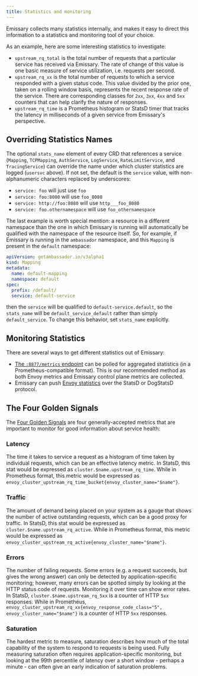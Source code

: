 ```yaml
---
title: Statistics and monitoring
---
```


Emissary collects many statistics internally, and makes it easy to
direct this information to a statistics and monitoring tool of your
choice.

As an example, here are some interesting statistics to investigate:

- `upstream_rq_total` is the total
  number of requests that a particular service has received via Emissary.  The rate of change of this value is one basic measure of
  service utilization, i.e. requests per second.
- `upstream_rq_xx` is the total number
  of requests to which a service responded with a given status code.
  This value divided by the prior one, taken on
  a rolling window basis, represents the recent response rate of the
  service.  There are corresponding classes for `2xx`, `3xx`, `4xx` and `5xx` counters that can
  help clarify the nature of responses.
- `upstream_rq_time` is a Prometheus histogram or StatsD timer
  that tracks the latency in milliseconds of a given service from Emissary's perspective.

## Overriding Statistics Names

The optional `stats_name` element of every CRD that references a service (`Mapping`, `TCPMapping`,
`AuthService`, `LogService`, `RateLimitService`, and `TracingService`) can override the name under which cluster statistics
are logged (`usersvc` above). If not set, the default is the `service` value, with non-alphanumeric characters replaced by
underscores:

- `service: foo` will just use `foo`
- `service: foo:8080` will use `foo_8080`
- `service: http://foo:8080` will use `http___foo_8080`
- `service: foo.othernamespace` will use `foo_othernamespace`

The last example is worth special mention: a resource in a different namespace than the one in which Emissary is running will automatically be qualified with the namespace of the resource itself. So, for example, if Emissary is running in the `ambassador` namespace, and this `Mapping` is present in the `default` namespace:

```yaml
apiVersion: getambassador.io/v3alpha1
kind: Mapping
metadata:
  name: default-mapping
  namespace: default
spec:
  prefix: /default/
  service: default-service
```

then the `service` will be qualified to `default-service.default`, so the `stats_name` will be `default_service_default` rather than simply `default_service`. To change this behavior, set `stats_name` explicitly.

## Monitoring Statistics

There are several ways to get different statistics out of Emissary:

- [The `:8877/metrics` endpoint](./8877-metrics) can be polled for
  aggregated statistics (in a Prometheus-compatible format).  This is
  our recommended method as both Envoy metrics and Emissary control plane
  metrics are collected.
- Emissary can push [Envoy statistics](./envoy-statsd) over the
  StatsD or DogStatsD protocol.

## The Four Golden Signals

The [Four Golden Signals](https://sre.google/sre-book/monitoring-distributed-systems/) are four generally-accepted metrics
that are important to monitor for good information about service health:

### Latency

The time it takes to service a request as a histogram of time taken by individual requests, which can be an effective latency metric.
In StatsD, this stat would be expressed as `cluster.$name.upstream_rq_time`.
While in Prometheus format, this metric would be expressed as `envoy_cluster_upstream_rq_time_bucket{envoy_cluster_name="$name"}`.

### Traffic

The amount of demand being placed on your system as a gauge that shows the number of active outstanding requests, which can be a good proxy for traffic.
In StatsD, this stat would be expressed as `cluster.$name.upstream_rq_active`.
While in Prometheus format, this metric would be expressed as `envoy_cluster_upstream_rq_active{envoy_cluster_name="$name"}`.

### Errors

The number of failing requests. Some errors (e.g. a request succeeds, but gives the wrong answer) can only be detected by application-specific monitoring; however, many errors can be spotted simply by looking at the HTTP status code of requests. Monitoring it over time can show error rates.
In StatsD, `cluster.$name.upstream_rq_5xx` is a counter of HTTP `5xx` responses.
While in Prometheus, `envoy_cluster_upstream_rq_xx{envoy_response_code_class="5", envoy_cluster_name="$name"}` is a counter of HTTP `5xx` responses.

### Saturation

The hardest metric to measure, saturation describes how much of the total capability of the system to respond to requests is being used. Fully measuring saturation often requires application-specific monitoring, but looking at the 99th percentile of latency over a short window - perhaps a minute - can often give an early indication of saturation problems.

